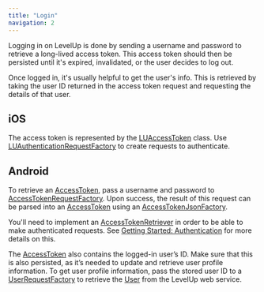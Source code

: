 ```yaml
---
title: "Login"
navigation: 2
---
```


Logging in on LevelUp is done by sending a username and password to retrieve a long-lived access
token. This access token should then be persisted until it's expired, invalidated, or the user
decides to log out.

Once logged in, it's usually helpful to get the user's info. This is retrieved by taking the user ID
returned in the access token request and requesting the details of that user.

## iOS

The access token is represented by the
[LUAccessToken](http://thelevelup.github.io/levelup-sdk-ios/Classes/LUAccessToken.html) class. Use
[LUAuthenticationRequestFactory](http://thelevelup.github.io/levelup-sdk-ios/Classes/LUAuthenticationRequestFactory.html)
to create requests to authenticate.

## Android

To retrieve an [AccessToken][a-AccessToken], pass a username and password to
[AccessTokenRequestFactory][a-AccessTokenRequestFactory]. Upon success, the result of this request
can be parsed into an [AccessToken][a-AccessToken] using an
[AccessTokenJsonFactory][a-AccessTokenJsonFactory].

You'll need to implement an [AccessTokenRetriever][a-AccessTokenRetriever] in order to be able to
make authenticated requests. See [Getting Started: Authentication][a-authentication] for more
details on this.

The [AccessToken][a-AccessToken] also contains the logged-in user’s ID. Make sure that this is also
persisted, as it’s needed to update and retrieve user profile information. To get user profile
information, pass the stored user ID to a [UserRequestFactory][a-UserRequestFactory] to retrieve the
[User][a-User] from the LevelUp web service.

[a-AccessToken]: http://thelevelup.github.io/levelup-sdk-android/com/scvngr/levelup/core/model/AccessToken.html
[a-AccessTokenRequestFactory]: http://thelevelup.github.io/levelup-sdk-android/com/scvngr/levelup/core/net/request/factory/AccessTokenRequestFactory.html
[a-AccessTokenJsonFactory]: http://thelevelup.github.io/levelup-sdk-android/com/scvngr/levelup/core/model/factory/json/AccessTokenJsonFactory.html
[a-AccessTokenRetriever]: http://thelevelup.github.io/levelup-sdk-android/com/scvngr/levelup/core/net/AccessTokenRetriever.html
[a-UserRequestFactory]: http://thelevelup.github.io/levelup-sdk-android/com/scvngr/levelup/core/net/request/factory/UserRequestFactory.html
[a-authentication]: ../../getting-started/android/#authentication
[a-User]: http://thelevelup.github.io/levelup-sdk-android/com/scvngr/levelup/core/model/User.html

